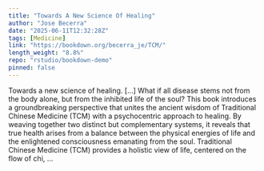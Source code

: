 ```yaml
---
title: "Towards A New Science Of Healing"
author: "Jose Becerra"
date: "2025-06-11T12:32:28Z"
tags: [Medicine]
link: "https://bookdown.org/becerra_je/TCM/"
length_weight: "8.8%"
repo: "rstudio/bookdown-demo"
pinned: false
---
```


Towards a new science of healing. [...] What if all disease stems not from the body alone, but from the inhibited life of the soul? This book introduces a groundbreaking perspective that unites the ancient wisdom of Traditional Chinese Medicine (TCM) with a psychocentric approach to healing. By weaving together two distinct but complementary systems, it reveals that true health arises from a balance between the physical energies of life and the enlightened consciousness emanating from the soul. Traditional Chinese Medicine (TCM) provides a holistic view of life, centered on the flow of chi, ...
